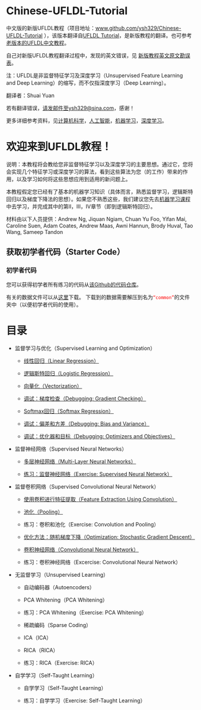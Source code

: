 # Chinese-UFLDL-Tutorial

中文版的新版UFLDL教程（项目地址：www.github.com/ysh329/Chinese-UFLDL-Tutorial ），该版本翻译自<a href="http://deeplearning.stanford.edu/tutorial/" target="_blank">UFLDL Tutorial</a>，是新版教程的翻译。也可参考<a href="http://ufldl.stanford.edu/wiki/index.php/UFLDL_Tutorial" target="_blank">老版本的UFLDL中文教程</a>。  



自己对新版UFLDL教程翻译过程中，发现的英文错误，见 <a href="./新版教程英文原文勘误表.md" target="_blank">新版教程英文原文勘误表</a>。



注：UFLDL是非监督特征学习及深度学习（Unsupervised Feature Learning and Deep Learning）的缩写，而不仅指深度学习（Deep Learning）。



翻译者：Shuai Yuan  

若有翻译错误，请发邮件至ysh329@sina.com，感谢！  

更多详细参考资料，见<a href="https://github.com/bayandin/awesome-awesomeness" target="_blank">计算机科学</a>，<a href="https://github.com/owainlewis/awesome-artificial-intelligence" target="_blank">人工智能</a>，<a href="https://github.com/josephmisiti/awesome-machine-learning" target="_blank">机器学习</a>，<a href="https://github.com/ysh329/awesome-deep-learning" target="_blank">深度学习</a>。



# 欢迎来到UFLDL教程！

说明：本教程将会教给您非监督特征学习以及深度学习的主要思想。通过它，您将会实现几个特征学习或深度学习的算法，看到这些算法为您（的工作）带来的作用，以及学习如何将这些思想应用到适用的新问题上。



本教程假定您已经有了基本的机器学习知识（具体而言，熟悉监督学习，逻辑斯特回归以及梯度下降法的思想）。如果您不熟悉这些，我们建议您先去<a href="http://openclassroom.stanford.edu/MainFolder/CoursePage.php?course=MachineLearning" target="_blank">机器学习课程</a>中去学习，并完成其中的第II，III，IV章节（即到逻辑斯特回归）。



材料由以下人员提供：Andrew Ng, Jiquan Ngiam, Chuan Yu Foo, Yifan Mai, Caroline Suen, Adam Coates, Andrew Maas, Awni Hannun, Brody Huval, Tao Wang, Sameep Tandon

## 获取初学者代码（Starter Code）

### 初学者代码

您可以获得初学者所有练习的代码从<a href="https://github.com/amaas/stanford_dl_ex" target="_blank">该Github的代码仓库</a>。  

有关的数据文件可以从<a href="http://ai.stanford.edu/~amaas/data/data.zip" target="_blank">这里</a>下载。 下载到的数据需要解压到名为<font color=red>`“common”`</font>的文件夹中（以便初学者代码的使用）。



# 目录

* 监督学习与优化（Supervised Learning and Optimization）

  *  <a href="./监督学习和优化（Supervised Learning and Optimization）/线性回归（Linear Regression）.md" target="_blank">线性回归（Linear Regression）</a>

  *  <a href="./监督学习和优化（Supervised Learning and Optimization）/逻辑斯特回归（Logistic Regression）.md" target="_blank">逻辑斯特回归（Logistic Regression）</a>

  *  <a href="./监督学习和优化（Supervised Learning and Optimization）/向量化（Vectorization）.md" target="_blank">向量化（Vectorization）</a>

  *  <a href="./监督学习和优化（Supervised Learning and Optimization）/调试：梯度检查（Debugging：Gradient Checking）.md" target="_blank">调试：梯度检查（Debugging: Gradient Checking）</a>

  *  <a href="./监督学习和优化（Supervised Learning and Optimization）/Softmax回归（Softmax Regression）.md" target="_blank">Softmax回归（Softmax Regression）</a>

  *  <a href="./监督学习和优化（Supervised Learning and Optimization）/检查：偏差和方差（Debugging：Bias and Variance）.md" target="_blank">调试：偏差和方差（Debugging: Bias and Variance）</a>

  *  <a href="./监督学习和优化（Supervised Learning and Optimization）/调试：优化器和目标（Debugging：Optimizers and Objectives）.md" target="_blank">调试：优化器和目标（Debugging: Optimizers and Objectives）</a>

* 监督神经网络（Supervised Neural Networks）

  * <a href="./监督神经网络（Supervised Neural Networks）/多层神经网络（Multi-Layer Neural Networks）.md" target="_blank">多层神经网络（Multi-Layer Neural Networks）</a>

  * <a href="./监督神经网络（Ssssupervised Neural Networks）/练习： 监督神经网络（Exercise: Supervised Neural Networks）.md" target="_blank">练习：监督神经网络（Exercise: Supervised Neural Network）</a>

* 监督卷积网络（Supervised Convolutional Neural Network）

  * <a href="./监督卷积网络（Supervised Convolutional Neural Network）/使用卷积进行特征提取（Feature Extraction Using Convolution）.md" target="_blank">使用卷积进行特征提取（Feature Extraction Using Convolution）</a>

  * <a href="./监督卷积网络（Supervised Convolutional Neural Network）/池化（Pooling）.md" target="_blank">池化（Pooling）</a>

  * 练习：卷积和池化（Exercise: Convolution and Pooling）

  * <a href="./监督卷积网络（Supervised Convolutional Neural Network）/优化方法：随机梯度下降（Optimization: Stochastic Gradient Descent）.md" target="_blank">优化方法：随机梯度下降（Optimization: Stochastic Gradient Descent）</a>

  * <a href="./监督卷积网络（Supervised Convolutional Neural Network）/卷积神经网络（Convolutional Neural Network）.md" target="_blank">卷积神经网络（Convolutional Neural Network）</a>

  * 练习：卷积神经网络（Excercise: Convolutional Neural Network）

* 无监督学习（Unsupervised Learning）

  * 自动编码器（Autoencoders）

  * PCA Whitening（PCA Whitening）

  * 练习：PCA Whitening（Exercise: PCA Whitening）

  * 稀疏编码（Sparse Coding）

  * ICA（ICA）

  * RICA（RICA）

  * 练习：RICA（Exercise: RICA）

* 自学学习（Self-Taught Learning）

  * 自学学习（Self-Taught Learning）

  * 练习：自学学习（Exercise: Self-Taught Learning）
